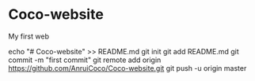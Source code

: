 # Coco-website
My first web

echo "# Coco-website" >> README.md
git init
git add README.md
git commit -m "first commit"
git remote add origin https://github.com/AnruiCoco/Coco-website.git
git push -u origin master
